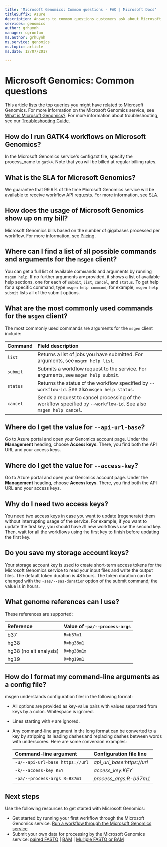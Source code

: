 ```yaml
---
title: 'Microsoft Genomics: Common questions - FAQ | Microsoft Docs'
titleSuffix: Azure
description: Answers to common questions customers ask about Microsoft Genomics. 
services: genomics
author: grhuynh
manager: cgronlun
ms.author: grhuynh
ms.service: genomics
ms.topic: article
ms.date: 12/07/2017

---
```

# Microsoft Genomics: Common questions

This article lists the top queries you might have related to Microsoft Genomics. For more information on the Microsoft Genomics service, see [What is Microsoft Genomics?](overview-what-is-genomics.md). For more information about troubleshooting, see our [Troubleshooting Guide](troubleshooting-guide-genomics.md). 


## How do I run GATK4 workflows on Microsoft Genomics?
In the Microsoft Genomics service's config.txt file, specify the process_name to `gatk4`. Note that you will be billed at regular billing rates.


## What is the SLA for Microsoft Genomics?
We guarantee that 99.9% of the time Microsoft Genomics service will be available to receive workflow API requests. For more information, see [SLA](https://azure.microsoft.com/support/legal/sla/genomics/v1_0/).

## How does the usage of Microsoft Genomics show up on my bill?
Microsoft Genomics bills based on the number of gigabases processed per workflow. For more information, see [Pricing](https://azure.microsoft.com/pricing/details/genomics/).


## Where can I find a list of all possible commands and arguments for the `msgen` client?
You can get a full list of available commands and arguments by running `msgen help`. If no further arguments are provided, it shows a list of available help sections, one for each of `submit`, `list`, `cancel`, and `status`. To get help for a specific command, type `msgen help command`; for example, `msgen help submit` lists all of the submit options.

## What are the most commonly used commands for the `msgen` client?
The most commonly used commands are arguments for the `msgen` client include: 

 |**Command**          |  **Field description** |
 |:--------------------|:-------------         |
 |`list`               |Returns a list of jobs you have submitted. For arguments, see `msgen help list`.  |
 |`submit`             |Submits a workflow request to the service. For arguments, see `msgen help submit`.|
 |`status`             |Returns the status of the workflow specified by `--workflow-id`. See also `msgen help status`. |
 |`cancel`             |Sends a request to cancel processing of the workflow specified by `--workflow-id`. See also `msgen help cancel`. |

## Where do I get the value for `--api-url-base`?
Go to Azure portal and open your Genomics account page. Under the **Management** heading, choose **Access keys**. There, you find both the API URL and your access keys.

## Where do I get the value for `--access-key`?
Go to Azure portal and open your Genomics account page. Under the **Management** heading, choose **Access keys**. There, you find both the API URL and your access keys.

## Why do I need two access keys?
You need two access keys in case you want to update (regenerate) them without interrupting usage of the service. For example, if you want to update the first key, you should have all new workflows use the second key. Then, wait for all the workflows using the first key to finish before updating the first key.

## Do you save my storage account keys?
Your storage account key is used to create short-term access tokens for the Microsoft Genomics service to read your input files and write the output files. The default token duration is 48 hours. The token duration can be changed with the `-sas/--sas-duration` option of the submit command; the value is in hours.

## What genome references can I use?

These references are supported:

 |Reference              | Value of `-pa/--process-args` |
 |:-------------         |:-------------                 |
 |b37                    | `R=b37m1`                     |
 |hg38                   | `R=hg38m1`                    |      
 |hg38 (no alt analysis) | `R=hg38m1x`                   |  
 |hg19                   | `R=hg19m1`                    |    

## How do I format my command-line arguments as a config file? 

msgen understands configuration files in the following format:
* All options are provided as key-value pairs with values separated from keys by a colon.
  Whitespace is ignored.
* Lines starting with `#` are ignored.
* Any command-line argument in the long format can be converted to a key by stripping its leading dashes and replacing dashes between words with underscores. Here are some conversion examples:

  |Command-line argument            | Configuration file line |
  |:-------------                   |:-------------                 |
  |`-u/--api-url-base https://url`  | *api_url_base:https://url*    |
  |`-k/--access-key KEY`            | *access_key:KEY*              |      
  |`-pa/--process-args R=B37m1`     | *process_args:R-b37m1*        |  

## Next steps

Use the following resources to get started with Microsoft Genomics:
- Get started by running your first workflow through the Microsoft Genomics service. [Run a workflow through the Microsoft Genomics service](quickstart-run-genomics-workflow-portal.md)
- Submit your own data for processing by the Microsoft Genomics service: [paired FASTQ](quickstart-input-pair-FASTQ.md) | [BAM](quickstart-input-BAM.md) | [Multiple FASTQ or BAM](quickstart-input-multiple.md) 

